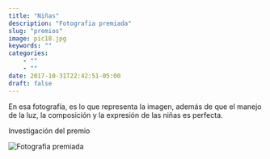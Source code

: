```yaml
---
title: "Niñas"
description: "Fotografia premiada"
slug: "premios"
image: pic18.jpg
keywords: ""
categories: 
    - ""
    - ""
date: 2017-10-31T22:42:51-05:00
draft: false
---
```

En esa fotografía, es lo que representa la imagen, además de que el manejo de la luz, la composición y la expresión de las niñas es perfecta.

Investigación del premio

![Fotografia premiada](https://claudiaguerreros.github.io/juliososa/img/pic18.jpg)
